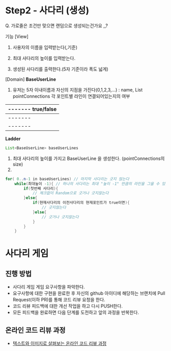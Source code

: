 # Step2 - 사다리 (생성)
Q. 가로줄은 조건만 맞으면 랜덤으로 생성되는건가요 ,,?


기능
[View]
1. 사용자의 이름을 입력받는다(,기준)
2. 최대 사다리의 높이를 입력받는다.

1. 생성된 사다리를 출력한다.(5자 기준이라 폭도 넓게)


[Domain]
**BaseUserLine**
1. 유저는 5자 이내이름과 자신의 지점을 가진다(0,1,2,3,...) 
: name, List<Boolean> pointConnections 각 포인트별 라인이 연결되어있는지의 여부 
 
 |  ------- true/false
 |  ------- 
 |  ------- 
 |  -------  
 

**Ladder**
```java
List<BaseUserLine> baseUserLines
```
 
1. 최대 사다리의 높이를 가지고 BaseUserLine 을 생성한다. (pointConnections의 size)
2. 
```java
for( 0..n-1 in baseUserLines) // 마지막 사다리는 긋지 않는다
    while(최대높이 -1){ // 하나의 사다리는 최대 "높이 -1" 만큼의 라인을 그을 수 있다.
        if(첫번째 사다리){
            // 체크없이 Random으로 긋거나 긋지않는다
        }else{
            if(현재사다리의 이전사다리의 현재포인트가 true이면){
                // 긋지않는다
            }else{
                // 긋거나 긋지않는다
            }          
        }       
    }
```   





# 사다리 게임
## 진행 방법
* 사다리 게임 게임 요구사항을 파악한다.
* 요구사항에 대한 구현을 완료한 후 자신의 github 아이디에 해당하는 브랜치에 Pull Request(이하 PR)를 통해 코드 리뷰 요청을 한다.
* 코드 리뷰 피드백에 대한 개선 작업을 하고 다시 PUSH한다.
* 모든 피드백을 완료하면 다음 단계를 도전하고 앞의 과정을 반복한다.

## 온라인 코드 리뷰 과정
* [텍스트와 이미지로 살펴보는 온라인 코드 리뷰 과정](https://github.com/nextstep-step/nextstep-docs/tree/master/codereview)